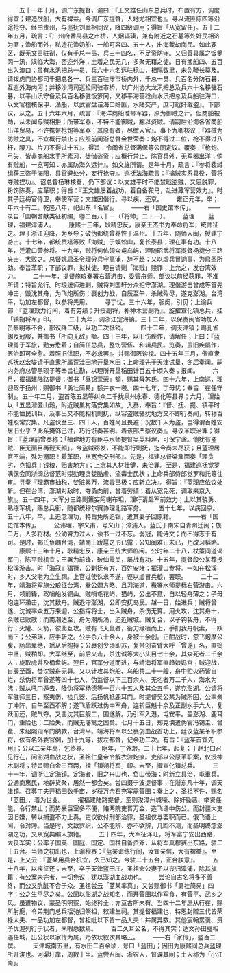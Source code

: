 <!-- { "loadSidebar": true } -->
　　五十一年十月，调广东提督，谕曰：『王文雄任山东总兵时，布置有方，调度得宜；建造战船，大有裨益。今调广东提督，人地尤相宜也』。寻以流匪陈四等沿途抢夺、经由贵州，与巡抚刘廕枢同议，降四级调用；得旨「从宽留任」。五十二年五月，疏言：『广州府番禺县之市桥，人烟辐辏，兼有附近之石碁等处奸民相济为匪；渔船而外，私造花渔奶船，一船可容四、五十人，出海截劫商民。如此要区，既无文员驻劄，仅有千总一员、兵三十四名，不足资防守。又归善县属之饭箩冈一汛，滨临大海，密迩外洋；土着之民无几，多聚无藉之徒。日有渔船四、五百出入澳口；虽有水汛把总一员、兵六十六名远驻稔山，相隔数里，未免鞭长莫及。请拨虎门协都司千把总各一、兵三百驻守市桥内外，千总一员、兵百名分防石碁，互巡外海内河；并移沙湾司巡检同驻市桥，以广州协大龙汛把总及兵六十名移驻石碁，以平山汛守备及兵百名移驻饭箩冈，又移平海营稔山水汛把总及兵船驻海口，以文官稽核保甲、渔船，以武官盘诘海口奸匪，水陆交严，庶可戢奸戢盗』。下部议，从之。五十六年六月，疏言：『海洋商船准带军器，原为御贼之计。但商船被劫，从未闻与贼相拒；所带军器，不特不能御贼，翻以资贼。请嗣后沿海各省商船出洋贸易，不许携带枪炮等军器；其原有者，尽缴入官』。事下九卿核议：『器械为防贼之具，不宜概行禁止；应照前闽浙总督金世荣奏：炮不得过二位，枪不得过八杆，腰刀、片刀不得过十五』。得旨：令闽省总督满保等公同定议。覆奏：『枪炮、弓矢，皆非商船水手所素习，徒借盗资；应概行禁止。除官兵外，无军器出洋；倘有贼船，一览可知：亦属防海久远计』。如文雄所请。是年十月，疏言：『参将裴繜缉获三盗于海阳，县官避处分，妄行抢夺』。巡抚法海疏言：『擒贼实系县役，营将夺贼捏功』。诏总督杨琳核奏，仍下部议：以文雄平时不能禁戢盗贼，又思脱罪，粉饬陈奏，应革职；得旨：『王文雄屡着战功，着自备鞍马，赴进藏军营效力』。时其子廷梅官侍卫，奉使军营；文雄因偕行。寻以疾，还京。
　　雍正元年，卒；年六十有二。乾隆八年，祀山东「名宦」。
　　——右「国史馆本传」。
　　——录自「国朝耆献类征初编」卷二百八十一（「将帅」二十一）。
　　蓝理
　　蓝理，福建漳浦人。
　　康熙十三年，耿精忠反，康亲王杰书为奉命将军，统师征之。理于浙江迎降，为乡导；破伪都统曾养性于温州。十五年，随师入闽，授建宁游击。十七年，都统赉塔等败「海贼」于蜈蚣山，复长泰县；理在事有功。十八年，迁灌口营参将。十九年，贼将何佑领众屯乌屿，理随昭武将军提督杨捷分三路夹击，大败之。总督姚启圣令理分兵守高浦，辞不赴；又以虚兵冒饷事，为启圣所劾。奉旨革职；下部议罪，拟杖徒。理自请剿「海贼」赎罪；上允之，发台湾效力。
　　二十一年，提督施琅奏署右营游击，委管舟师。部议以前经获罪，不准所请；特旨允行。时琅统师进剿，贼将刘国轩分众拒守澎湖。理偕游击曾成等首先冲击，毁沈其舟，为飞炮所伤；裹创力战，自辰至午，杀贼殆尽，遂克澎湖。台湾平，功加左都督，以参将先用。
　　寻丁忧。三十六年，服阕，引见；上谕兵部：『蓝理效力行间，着有劳绩；升授副将，补神木营副将』。旋擢宣化镇总兵，挂「镇朔将军」印。
　　二十九年，调浙江定海镇。三十二年，以保奏闽省功加人员蔡明等不合，部议降二级，以功二次抵销。
　　四十二年，调天津镇；赐孔雀翎及冠服，并御书「所向无敌」额。四十三年，以旧伤疾作，请解任；上曰：『蓝理勇于军旅，勤劳懋着；自简任总兵，整饬营伍、和辑兵民。览奏，虽旧疾屡作，医治即可全愈。着照旧供职，不必求罢』。并赐御医诊视。四十五年三月，偕直隶巡抚赵宏燮请于直隶所属荒洼田地开垦水田；上命理先于天津试垦，冬后奏闻。嗣内务府总管黑硕子等奉旨往勘，以理所开垦稻田计百五十顷入奏；报闻。
　　六月，擢福建陆路提督；御书「昼锦萱荣」额，赐其母苏氏。四十六年，上南巡，理迎驾于扬州；赐御书「勇壮简易」额并衣一袭。四十七年，丁母忧；奉旨「在任守制」。五十年二月，盗首陈五显等纠众二千扰泉州永春、德化等县界；六月，理始以「五显潜匿山榖，附近贼巢村落安集如故」入奏，奉旨：『督、抚、提、镇平时不能恤民训兵，及事出又不能相机剿抚，纵容盗贼骚扰地方又不即行奏闻，转称百姓照常安集。凡盗伙至三、四十人，百姓尚且畏避；况数千人为盗，岂得谓百姓安居旧业乎？此系掩饰己过，巧行诳奏甚明。着该部严察议奏』。寻议革职治罪；得旨：『蓝理前曾奏称：「福建地方有臣与水师提督吴英料理，可保宁谧。倘犹有盗贼、臣无面目再觐天颜」。今盗贼窃发，不能即行剿抚，迄今尚未尽获；且蓝理居官不端，殊为溺职！着革职，从宽免交刑部』。先是，福建总督梁鼐面奏「理贪劣，克扣兵丁钱粮，贻害地方」；上念其人材壮健，未治罪。至是，福建巡抚觉罗满保会同浙闽总督范时崇劾理贪婪酷虐、流毒士民状；上命兵部侍郎觉罗和托等往审。寻奏『理霸市抽税，婪赃累万，流毒已极；应斩立决』。得旨：『蓝理应依议处斩。但在台湾、澎湖对敌时，夺勇向前，曾着劳绩；着从宽免死，调取来京入旗』。五十四年，大军分三路剿策妄阿喇布坦，理吁请赴军前效力；上以其骁勇、熟练军机，赐总兵衔，随都统穆尔赛协理北路军务。
　　五十七年，以病回京。五十八年，卒。上追念理功，特旨免所追银，遣其妻子回原籍。
　　——右「国史馆本传」。
　　公讳理，字义甫，号义山；漳浦人。蓝氏于南宋自青州迁闽；族二万，人多将材。公幼膂力过人，读书一过不忘。弱冠，能诗文；而不得志于有司。是时，郑氏负嵎台湾，靖南王跋扈之形已露；公知闽难正未已，乃改习韬略。
　　康熙十三年十月，耿精忠反，康亲王统大师临闽。公时年二十八，杖策间道谒军门，陈平贼机宜；王署为前锋，破仙霞关，屡战有功。十五年，提督段公某荐授松溪游击。时「海寇」猖獗，公剿抚有方，百姓安堵；擢灌口参将。一如在松溪时，乡人父老为立生祠。上官过使诛求不遂，诬以虚冒兵粮，罢职。
　　二十二年，靖海将军施公琅征台湾，奏公嫺方略、且习海道，檄署水师提标右营游击。六月，领前锋，驾哨船发铜山。贼哨屯花屿、猫屿，公出不意，自以轻舟薄之；子母炮连环递击，沈其数舟。贼退守澎湖，公即安抚岛民。越一日，始进兵；贼将曾遂、沈诚率众五万来迎，公指挥将士，出入贼舟，杀伤无算。用火攻，沈其舟十，余贼已败散；而南潮适至，舟为潮所涌，迫近贼城。贼复合，以孑钩我舟，不得行；火罐、火箭，彼此互攻。贼有飞天鼠者，衔刀缘樯而上，手扪我舟帆索，一跃而下；公弟瑶，应手斩之。公手杀八十余人，身被十余创。正酣战时，忽飞炮摩公腹，肠出晕绝，瑶从后抱持；公裹创少顷即苏，复带创奋臂大呼「曾遂」名，直捣中坚，贼稍却。大军继至，前后夹击，杀沈诚等大小头目七十余，其众死者二千余人；旋取虎井及桶盘屿。翌日，官军分道而进，与靖海将军直趋娘妈宫；贼迎战，自辰至酉，焚沈贼舟无算。又以计攻其炮船、乌船共二十一艘，舟中贮火药皆自烂，杀伪将军曾遂等四十七人、伪监督以下三百余人、无名者万二千人，海水为沸；贼从吼门遁去，降伪将军杨德等一百六十五人及其众五千，遂克澎湖。公请将军驻师三日，察夷伤、检兵器、后扬帆抵鹿耳门。时提督吴公某为贼所困，公率亲丁冲阵，自午至酉不解；遂飞盾跃过伪中军舟，连斩巨魁十余及正副水手六人，复跃而还，贼气夺。又凿沈其巨舰二，围遂解。乃引军入港，屯安平。盖澎湖、鹿耳门，重险也；二险失，而贼无藩篱之固矣。七月十五日，郑克塽遣伪官冯锡圭、曾蜚、朱绍熙诣军门纳款，台湾平。靖海将军以公裹创血战首功上，廷议蓝某革职参将，依有名外委官例，加十九等，拔左都督，记余功二次。有旨：『蓝某首宜先用』；公以二亲年高，乞终养。
　　明年，丁外艰。二十七年，起复；于赵北口召见行在，问澎湖血战之状，圣祖仁皇帝令解衣验炮痕。吏部以公原革职案，仅授神木副将；特旨赐白金三百两，挂「镇朔将军」印。未至，擢宣化镇总兵。
　　三十一年，调浙江定海镇。定海者，旧之舟山也，负山带海；时新立县治，屯重兵。公通商惠民，地辟货聚，居然一都会矣。尝四摄宁波提督事；在浙东凡十年，调天津镇。召募丁夫开稻田数千亩，岁获万余石充军需营田；奏上之，圣祖不许，赐名「蓝田」，着为世业。
　　擢福建陆路提督。至则浚漳州城壕、除奸锄恶、举贤任能，令行禁止；而势豪巨室多不便，赂两院吏胥万金，造飞语中伤公。而封疆大吏因旧嫌，转以捕盗不力上奏。吏议欲付刑部治罪，圣祖仅与罢职而已。俄飞语上闻，令对簿。当是时，文致罗织，公不能辨、亦不欲辨，几蹈不测，而圣明终念澎湖之功，又从宽典编人旗籍。
　　五十四年，大军征泽旺，将军富宁安出西路，大丧军实；公率子国英、国庭、国定、国柱自备资斧，从将军真穆赛出东路，驻二十五台。当师之初出也，上谕穆赛：『蓝某谙练行间，汝宜亲信，大有裨益』。至是，上又云：『蓝某用兵合机宜，久已知之。今驻二十五台，正合朕意』。
　　五十八年，以疾征还；未至，卒于天津蓝田庄。圣祖命公妻子以丧归漳浦，除其旗籍；有公案未完者，一切免议：犹以澎湖血战功也。
　　尝论自古名将多不善终，而公又肮脏不合于众。圣祖尝云「蓝某率真」，又尝赐御书「勇壮简易」四字：公之生平尽之矣。公固以澎湖之战知名，而开营田以作军食，有营平、武乡之风。虽遭物议，蒙圣明照察，始终矜全；亦亘古所未有。当四十二年扈从行在，赐所射鹿，令弟荆门总兵瑶驰归祭祖，敕建生祠。其提督福建也，特恩封赠三代皆荣禄大夫、一品功加左都督，曾祖妣以下皆一品大夫：并属异数。其他宸翰累褒、赉予优渥列行于状者，未暇悉数焉。
　　百二久耳公名，不得其实；适文孙田璧相遇任城，出公状以家传为属，乃依状叙次其略云。
　　——右「家传」，盛百二撰。
　　天津城南五里，有水田二百余顷，号曰「蓝田」；因田为康熙间总兵蓝理所开浚也。河渠圩岸，周数十里。蓝尝召闽、浙农人，督课其间；土人称为「小江南」。
